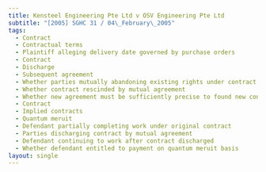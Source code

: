 ```yaml
---
title: Kensteel Engineering Pte Ltd v OSV Engineering Pte Ltd
subtitle: "[2005] SGHC 31 / 04\_February\_2005"
tags:
  - Contract
  - Contractual terms
  - Plaintiff alleging delivery date governed by purchase orders
  - Contract
  - Discharge
  - Subsequent agreement
  - Whether parties mutually abandoning existing rights under contract
  - Whether contract rescinded by mutual agreement
  - Whether new agreement must be sufficiently precise to found new contract
  - Contract
  - Implied contracts
  - Quantum meruit
  - Defendant partially completing work under original contract
  - Parties discharging contract by mutual agreement
  - Defendant continuing to work after contract discharged
  - Whether defendant entitled to payment on quantum meruit basis
layout: single
---
```



